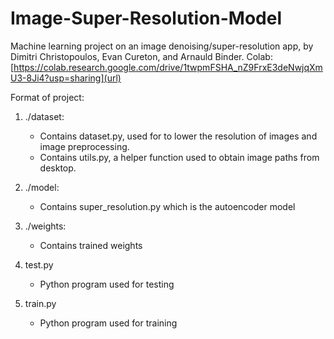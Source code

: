 # Image-Super-Resolution-Model

Machine learning project on an image denoising/super-resolution app, by Dimitri Christopoulos, Evan Cureton, and Arnauld Binder.
Colab: [https://colab.research.google.com/drive/1twpmFSHA_nZ9FrxE3deNwjqXmU3-8Ji4?usp=sharing](url)

Format of project:
1. ./dataset:
    - Contains dataset.py, used for to lower the resolution of images and image preprocessing.
    - Contains utils.py, a helper function used to obtain image paths from desktop.

2. ./model:
    - Contains super_resolution.py which is the autoencoder model

3. ./weights:
    - Contains trained weights

4. test.py
    - Python program used for testing

5. train.py
    - Python program used for training
